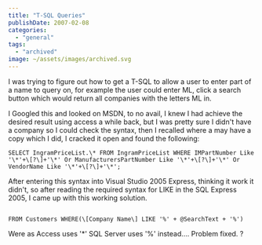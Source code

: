 ```yaml
---
title: "T-SQL Queries"
publishDate: 2007-02-08
categories: 
  - "general"
tags:
  - "archived"
image: ~/assets/images/archived.svg
---
```


I was trying to figure out how to get a T-SQL to allow a user to enter part of a name to query on, for example the user could enter ML, click a search button which would return all companies with the letters ML in.

I Googled this and looked on MSDN, to no avail, I knew I had achieve the desired result using access a while back, but I was pretty sure I didn't have a company so I could check the syntax, then I recalled where a may have a copy which I did, I cracked it open and found the following:

```SELECT IngramPriceList.\* FROM IngramPriceList WHERE IMPartNumber Like '\*'+\[?\]+'\*' Or ManufacturersPartNumber Like '\*'+\[?\]+'\*' Or VendorName Like '\*'+\[?\]+'\*';```

After entering this syntax into Visual Studio 2005 Express, thinking it work it didn't, so after reading the required syntax for LIKE in the SQL Express 2005, I came up with this working solution.

```SELECT CustomerID, LoginName, \[Company Name\], StreetAddress, townName, countyName, postcode, ContractType, StartDate, FinishDate, Notes, Active

FROM Customers WHERE(\[Company Name\] LIKE '%' + @SearchText + '%')
```

Were as Access uses '\*' SQL Server uses '%' instead…. Problem fixed. ?
